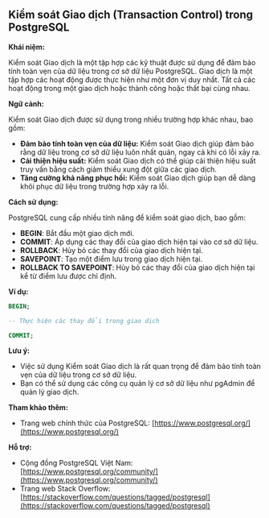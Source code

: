 ## Kiểm soát Giao dịch (Transaction Control) trong PostgreSQL

**Khái niệm:**

Kiểm soát Giao dịch là một tập hợp các kỹ thuật được sử dụng để đảm bảo tính toàn vẹn của dữ liệu trong cơ sở dữ liệu PostgreSQL. Giao dịch là một tập hợp các hoạt động được thực hiện như một đơn vị duy nhất. Tất cả các hoạt động trong một giao dịch hoặc thành công hoặc thất bại cùng nhau.

**Ngữ cảnh:**

Kiểm soát Giao dịch được sử dụng trong nhiều trường hợp khác nhau, bao gồm:

- **Đảm bảo tính toàn vẹn của dữ liệu:** Kiểm soát Giao dịch giúp đảm bảo rằng dữ liệu trong cơ sở dữ liệu luôn nhất quán, ngay cả khi có lỗi xảy ra.
- **Cải thiện hiệu suất:** Kiểm soát Giao dịch có thể giúp cải thiện hiệu suất truy vấn bằng cách giảm thiểu xung đột giữa các giao dịch.
- **Tăng cường khả năng phục hồi:** Kiểm soát Giao dịch giúp bạn dễ dàng khôi phục dữ liệu trong trường hợp xảy ra lỗi.

**Cách sử dụng:**

PostgreSQL cung cấp nhiều tính năng để kiểm soát giao dịch, bao gồm:

- **BEGIN**: Bắt đầu một giao dịch mới.
- **COMMIT**: Áp dụng các thay đổi của giao dịch hiện tại vào cơ sở dữ liệu.
- **ROLLBACK**: Hủy bỏ các thay đổi của giao dịch hiện tại.
- **SAVEPOINT**: Tạo một điểm lưu trong giao dịch hiện tại.
- **ROLLBACK TO SAVEPOINT**: Hủy bỏ các thay đổi của giao dịch hiện tại kể từ điểm lưu được chỉ định.

**Ví dụ:**

```sql
BEGIN;

-- Thực hiện các thay đổi trong giao dịch

COMMIT;
```

**Lưu ý:**

- Việc sử dụng Kiểm soát Giao dịch là rất quan trọng để đảm bảo tính toàn vẹn của dữ liệu trong cơ sở dữ liệu.
- Bạn có thể sử dụng các công cụ quản lý cơ sở dữ liệu như pgAdmin để quản lý giao dịch.

**Tham khảo thêm:**

- Trang web chính thức của PostgreSQL: [https://www.postgresql.org/](https://www.postgresql.org/)

**Hỗ trợ:**

- Cộng đồng PostgreSQL Việt Nam: [https://www.postgresql.org/community/](https://www.postgresql.org/community/)
- Trang web Stack Overflow: [https://stackoverflow.com/questions/tagged/postgresql](https://stackoverflow.com/questions/tagged/postgresql)
